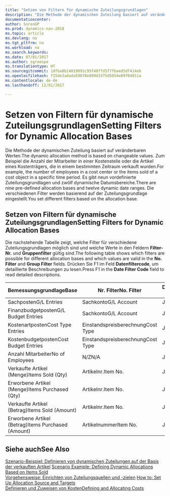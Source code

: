 ```yaml
---
title: "Setzen von Filtern für dynamische Zuteilungsgrundlagen"
description: "Die Methode der dynamischen Zuteilung basiert auf veränderbaren Werten. Zum Beispiel die Anzahl der Mitarbeiter in einer Kostenstelle oder die Artikel eines Kostenträgers, die in einem bestimmten Zeitraum verkauft wurden. Es gibt neun vordefinierte Zuteilungsgrundlagen und zwölf dynamische Datumsbereiche. Die verschiedenen Filter werden basierend auf der Zuteilungsgrundlage eingestellt."
documentationcenter: 
author: SorenGP
ms.prod: dynamics-nav-2018
ms.topic: article
ms.devlang: na
ms.tgt_pltfrm: na
ms.workload: na
ms.search.keywords: 
ms.date: 07/01/2017
ms.author: sgroespe
ms.translationtype: HT
ms.sourcegitcommit: 1dfba8b14019991c95f40ffd5f7fbaed5df414eb
ms.openlocfilehash: f15de3adada59878e899d3375d5054e89f0d011a
ms.contentlocale: de-de
ms.lasthandoff: 12/01/2017

---
```

# <a name="setting-filters-for-dynamic-allocation-bases"></a><span data-ttu-id="210d1-106">Setzen von Filtern für dynamische Zuteilungsgrundlagen</span><span class="sxs-lookup"><span data-stu-id="210d1-106">Setting Filters for Dynamic Allocation Bases</span></span>
<span data-ttu-id="210d1-107">Die Methode der dynamischen Zuteilung basiert auf veränderbaren Werten.</span><span class="sxs-lookup"><span data-stu-id="210d1-107">The dynamic allocation method is based on changeable values.</span></span> <span data-ttu-id="210d1-108">Zum Beispiel die Anzahl der Mitarbeiter in einer Kostenstelle oder die Artikel eines Kostenträgers, die in einem bestimmten Zeitraum verkauft wurden.</span><span class="sxs-lookup"><span data-stu-id="210d1-108">For example, the number of employees in a cost center or the items sold of a cost object in a specific time period.</span></span> <span data-ttu-id="210d1-109">Es gibt neun vordefinierte Zuteilungsgrundlagen und zwölf dynamische Datumsbereiche.</span><span class="sxs-lookup"><span data-stu-id="210d1-109">There are nine pre-defined allocation bases and twelve dynamic date ranges.</span></span> <span data-ttu-id="210d1-110">Die verschiedenen Filter werden basierend auf der Zuteilungsgrundlage eingestellt.</span><span class="sxs-lookup"><span data-stu-id="210d1-110">You set different filters based on the allocation base.</span></span>  

## <a name="setting-filters-for-dynamic-allocation-bases"></a><span data-ttu-id="210d1-111">Setzen von Filtern für dynamische Zuteilungsgrundlagen</span><span class="sxs-lookup"><span data-stu-id="210d1-111">Setting Filters for Dynamic Allocation Bases</span></span>  
 <span data-ttu-id="210d1-112">Die nachstehende Tabelle zeigt, welche Filter für verschiedene Zuteilungsgrundlagen möglich sind und welche Werte in den Feldern **Filter-Nr.** und **Gruppenfilter** gültig sind.</span><span class="sxs-lookup"><span data-stu-id="210d1-112">The following table shows which filters are possible for different allocation bases and which values are valid in the **No. Filter** and **Group Filter** fields.</span></span> <span data-ttu-id="210d1-113">Drücken Sie F1 im Feld **Datenfiltercode**, um detaillierte Beschreibungen zu lesen.</span><span class="sxs-lookup"><span data-stu-id="210d1-113">Press F1 in the **Date Filter Code** field to read detailed descriptions.</span></span>  

|<span data-ttu-id="210d1-114">**Bemessungsgrundlage**</span><span class="sxs-lookup"><span data-stu-id="210d1-114">**Base**</span></span>|<span data-ttu-id="210d1-115">**Nr. Filter**</span><span class="sxs-lookup"><span data-stu-id="210d1-115">**No. Filter**</span></span>|<span data-ttu-id="210d1-116">**Datumsfiltercode**</span><span class="sxs-lookup"><span data-stu-id="210d1-116">**Date Filter Code**</span></span>|<span data-ttu-id="210d1-117">**Kostenstellenfilter**</span><span class="sxs-lookup"><span data-stu-id="210d1-117">**Cost Center Filter**</span></span>|<span data-ttu-id="210d1-118">**Kostenträgerfilter**</span><span class="sxs-lookup"><span data-stu-id="210d1-118">**Cost Object Filter**</span></span>|<span data-ttu-id="210d1-119">**Gruppenfilter**</span><span class="sxs-lookup"><span data-stu-id="210d1-119">**Group Filter**</span></span>|  
|--------------|----------------------------------------|----------------------------------------------|------------------------------------------------|------------------------------------------------|------------------------------------------|  
|<span data-ttu-id="210d1-120">Sachposten</span><span class="sxs-lookup"><span data-stu-id="210d1-120">G/L Entries</span></span>|<span data-ttu-id="210d1-121">Sachkonto</span><span class="sxs-lookup"><span data-stu-id="210d1-121">G/L Account</span></span>|<span data-ttu-id="210d1-122">Ja</span><span class="sxs-lookup"><span data-stu-id="210d1-122">Yes</span></span>|<span data-ttu-id="210d1-123">Ja</span><span class="sxs-lookup"><span data-stu-id="210d1-123">Yes</span></span>|<span data-ttu-id="210d1-124">Ja</span><span class="sxs-lookup"><span data-stu-id="210d1-124">Yes</span></span>|<span data-ttu-id="210d1-125">N/Z</span><span class="sxs-lookup"><span data-stu-id="210d1-125">N/A</span></span>|  
|<span data-ttu-id="210d1-126">Finanzbudgetposten</span><span class="sxs-lookup"><span data-stu-id="210d1-126">G/L Budget Entries</span></span>|<span data-ttu-id="210d1-127">Sachkonto</span><span class="sxs-lookup"><span data-stu-id="210d1-127">G/L Account</span></span>|<span data-ttu-id="210d1-128">Ja</span><span class="sxs-lookup"><span data-stu-id="210d1-128">Yes</span></span>|<span data-ttu-id="210d1-129">Ja</span><span class="sxs-lookup"><span data-stu-id="210d1-129">Yes</span></span>|<span data-ttu-id="210d1-130">Ja</span><span class="sxs-lookup"><span data-stu-id="210d1-130">Yes</span></span>|<span data-ttu-id="210d1-131">Finanzbudgetname</span><span class="sxs-lookup"><span data-stu-id="210d1-131">G/L Budget Name</span></span>|  
|<span data-ttu-id="210d1-132">Kostenartposten</span><span class="sxs-lookup"><span data-stu-id="210d1-132">Cost Type Entries</span></span>|<span data-ttu-id="210d1-133">Einstandspreisberechnung</span><span class="sxs-lookup"><span data-stu-id="210d1-133">Cost Type</span></span>|<span data-ttu-id="210d1-134">Ja</span><span class="sxs-lookup"><span data-stu-id="210d1-134">Yes</span></span>|<span data-ttu-id="210d1-135">Ja</span><span class="sxs-lookup"><span data-stu-id="210d1-135">Yes</span></span>|<span data-ttu-id="210d1-136">Ja</span><span class="sxs-lookup"><span data-stu-id="210d1-136">Yes</span></span>|<span data-ttu-id="210d1-137">N/Z</span><span class="sxs-lookup"><span data-stu-id="210d1-137">N/A</span></span>|  
|<span data-ttu-id="210d1-138">Kostenbudgetposten</span><span class="sxs-lookup"><span data-stu-id="210d1-138">Cost Budget Entries</span></span>|<span data-ttu-id="210d1-139">Einstandspreisberechnung</span><span class="sxs-lookup"><span data-stu-id="210d1-139">Cost Type</span></span>|<span data-ttu-id="210d1-140">Ja</span><span class="sxs-lookup"><span data-stu-id="210d1-140">Yes</span></span>|<span data-ttu-id="210d1-141">Ja</span><span class="sxs-lookup"><span data-stu-id="210d1-141">Yes</span></span>|<span data-ttu-id="210d1-142">Ja</span><span class="sxs-lookup"><span data-stu-id="210d1-142">Yes</span></span>|<span data-ttu-id="210d1-143">Budgetname</span><span class="sxs-lookup"><span data-stu-id="210d1-143">Budget Name</span></span>|  
|<span data-ttu-id="210d1-144">Anzahl Mitarbeiter</span><span class="sxs-lookup"><span data-stu-id="210d1-144">No of Employees</span></span>|<span data-ttu-id="210d1-145">N/Z</span><span class="sxs-lookup"><span data-stu-id="210d1-145">N/A</span></span>|<span data-ttu-id="210d1-146">Ja</span><span class="sxs-lookup"><span data-stu-id="210d1-146">Yes</span></span>|<span data-ttu-id="210d1-147">Ja</span><span class="sxs-lookup"><span data-stu-id="210d1-147">Yes</span></span>|<span data-ttu-id="210d1-148">Ja</span><span class="sxs-lookup"><span data-stu-id="210d1-148">Yes</span></span>|<span data-ttu-id="210d1-149">N/Z</span><span class="sxs-lookup"><span data-stu-id="210d1-149">N/A</span></span>|  
|<span data-ttu-id="210d1-150">Verkaufte Artikel (Menge)</span><span class="sxs-lookup"><span data-stu-id="210d1-150">Items Sold (Qty)</span></span>|<span data-ttu-id="210d1-151">Artikelnr.</span><span class="sxs-lookup"><span data-stu-id="210d1-151">Item No.</span></span>|<span data-ttu-id="210d1-152">Ja</span><span class="sxs-lookup"><span data-stu-id="210d1-152">Yes</span></span>|<span data-ttu-id="210d1-153">Ja</span><span class="sxs-lookup"><span data-stu-id="210d1-153">Yes</span></span>|<span data-ttu-id="210d1-154">Ja</span><span class="sxs-lookup"><span data-stu-id="210d1-154">Yes</span></span>|<span data-ttu-id="210d1-155">Lagerbuchungsgruppe</span><span class="sxs-lookup"><span data-stu-id="210d1-155">Inventory Posting Group</span></span>|  
|<span data-ttu-id="210d1-156">Erworbene Artikel (Menge)</span><span class="sxs-lookup"><span data-stu-id="210d1-156">Items Purchased (Qty)</span></span>|<span data-ttu-id="210d1-157">Artikelnr.</span><span class="sxs-lookup"><span data-stu-id="210d1-157">Item No.</span></span>|<span data-ttu-id="210d1-158">Ja</span><span class="sxs-lookup"><span data-stu-id="210d1-158">Yes</span></span>|<span data-ttu-id="210d1-159">Ja</span><span class="sxs-lookup"><span data-stu-id="210d1-159">Yes</span></span>|<span data-ttu-id="210d1-160">Ja</span><span class="sxs-lookup"><span data-stu-id="210d1-160">Yes</span></span>|<span data-ttu-id="210d1-161">Lagerbuchungsgruppe</span><span class="sxs-lookup"><span data-stu-id="210d1-161">Inventory Posting Group</span></span>|  
|<span data-ttu-id="210d1-162">Verkaufte Artikel (Betrag)</span><span class="sxs-lookup"><span data-stu-id="210d1-162">Items Sold (Amount)</span></span>|<span data-ttu-id="210d1-163">Artikelnr.</span><span class="sxs-lookup"><span data-stu-id="210d1-163">Item No.</span></span>|<span data-ttu-id="210d1-164">Ja</span><span class="sxs-lookup"><span data-stu-id="210d1-164">Yes</span></span>|<span data-ttu-id="210d1-165">Ja</span><span class="sxs-lookup"><span data-stu-id="210d1-165">Yes</span></span>|<span data-ttu-id="210d1-166">Ja</span><span class="sxs-lookup"><span data-stu-id="210d1-166">Yes</span></span>|<span data-ttu-id="210d1-167">Lagerbuchungsgruppe</span><span class="sxs-lookup"><span data-stu-id="210d1-167">Inventory Posting Group</span></span>|  
|<span data-ttu-id="210d1-168">Erworbene Artikel (Betrag)</span><span class="sxs-lookup"><span data-stu-id="210d1-168">Items Purchased (Amount)</span></span>|<span data-ttu-id="210d1-169">Artikelnummer</span><span class="sxs-lookup"><span data-stu-id="210d1-169">Item No.</span></span>|<span data-ttu-id="210d1-170">Ja</span><span class="sxs-lookup"><span data-stu-id="210d1-170">Yes</span></span>|<span data-ttu-id="210d1-171">Ja</span><span class="sxs-lookup"><span data-stu-id="210d1-171">Yes</span></span>|<span data-ttu-id="210d1-172">Ja</span><span class="sxs-lookup"><span data-stu-id="210d1-172">Yes</span></span>|<span data-ttu-id="210d1-173">Lagerbuchungsgruppe</span><span class="sxs-lookup"><span data-stu-id="210d1-173">Inventory Posting Group</span></span>|  

## <a name="see-also"></a><span data-ttu-id="210d1-174">Siehe auch</span><span class="sxs-lookup"><span data-stu-id="210d1-174">See Also</span></span>  
 <span data-ttu-id="210d1-175">[Szenario-Beispiel: Definieren von dynamischen Zuteilungen auf der Basis der verkauften Artikel](finance-scenario-example-defining-dynamic-allocations-based-on-items-sold.md) </span><span class="sxs-lookup"><span data-stu-id="210d1-175">[Scenario Example: Defining Dynamic Allocations Based on Items Sold](finance-scenario-example-defining-dynamic-allocations-based-on-items-sold.md) </span></span>  
 <span data-ttu-id="210d1-176">[Vorgehensweise: Einrichten von Zuteilungsquellen und -zielen](finance-how-to-set-up-allocation-source-and-targets.md) </span><span class="sxs-lookup"><span data-stu-id="210d1-176">[How to: Set Up Allocation Source and Targets](finance-how-to-set-up-allocation-source-and-targets.md) </span></span>  
 [<span data-ttu-id="210d1-177">Definieren und Zuweisen von Kosten</span><span class="sxs-lookup"><span data-stu-id="210d1-177">Defining and Allocating Costs</span></span>](finance-define-and-allocate-costs.md)

